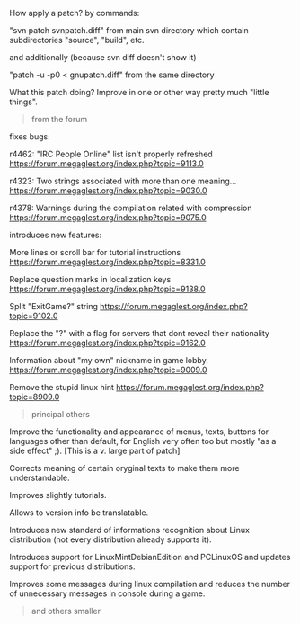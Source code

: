 How apply a patch?
by commands:

  "svn patch svnpatch.diff" from main svn directory which contain subdirectories "source", "build", etc.
  
and additionally (because svn diff doesn't show it)

  "patch -u -p0 < gnupatch.diff" from the same directory



What this patch doing?
Improve in one or other way pretty much "little things".


  > from the forum

fixes bugs:

r4462: "IRC People Online" list isn't properly refreshed
https://forum.megaglest.org/index.php?topic=9113.0


r4323: Two strings associated with more than one meaning...
https://forum.megaglest.org/index.php?topic=9030.0


r4378: Warnings during the compilation related with compression
https://forum.megaglest.org/index.php?topic=9075.0


introduces new features:

More lines or scroll bar for tutorial instructions
https://forum.megaglest.org/index.php?topic=8331.0


Replace question marks in localization keys
https://forum.megaglest.org/index.php?topic=9138.0


Split "ExitGame?" string 
https://forum.megaglest.org/index.php?topic=9102.0


Replace the "?" with a flag for servers that dont reveal their nationality 
https://forum.megaglest.org/index.php?topic=9162.0


Information about "my own" nickname in game lobby. 
https://forum.megaglest.org/index.php?topic=9009.0


Remove the stupid linux hint 
https://forum.megaglest.org/index.php?topic=8909.0



  > principal others

Improve the functionality and appearance of menus, texts, buttons for languages ​​other than default,
for English very often too but mostly "as a side effect" ;). [This is a v. large part of patch]


Corrects meaning of certain oryginal texts to make them more understandable.


Improves slightly tutorials.


Allows to version info be translatable.


Introduces new standard of informations recognition about Linux distribution (not every distribution already supports it).


Introduces support for LinuxMintDebianEdition and PCLinuxOS and updates support for previous distributions.


Improves some messages during linux compilation and reduces the number of unnecessary messages in console during a game.


  > and others smaller

